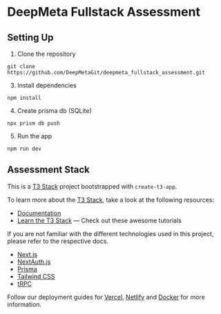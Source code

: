 # DeepMeta Fullstack Assessment

## Setting Up

1. Clone the repository

  `git clone https://github.com/DeepMetaGit/deepmeta_fullstack_assessment.git`

3. Install dependencies

  `npm install`

4. Create prisma db (SQLite)

  `npx prism db push`

5. Run the app

  `npm run dev`

## Assessment Stack

This is a [T3 Stack](https://create.t3.gg/) project bootstrapped with `create-t3-app`.

To learn more about the [T3 Stack](https://create.t3.gg/), take a look at the following resources:

- [Documentation](https://create.t3.gg/)
- [Learn the T3 Stack](https://create.t3.gg/en/faq#what-learning-resources-are-currently-available) — Check out these awesome tutorials

If you are not familiar with the different technologies used in this project, please refer to the respective docs.

- [Next.js](https://nextjs.org)
- [NextAuth.js](https://next-auth.js.org)
- [Prisma](https://prisma.io)
- [Tailwind CSS](https://tailwindcss.com)
- [tRPC](https://trpc.io)


Follow our deployment guides for [Vercel](https://create.t3.gg/en/deployment/vercel), [Netlify](https://create.t3.gg/en/deployment/netlify) and [Docker](https://create.t3.gg/en/deployment/docker) for more information.
